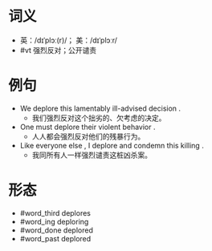 # 词义
- 英：/dɪˈplɔː(r)/； 美：/dɪˈplɔːr/
- #vt 强烈反对；公开谴责
# 例句
- We deplore this lamentably ill-advised decision .
	- 我们强烈反对这个拙劣的、欠考虑的决定。
- One must deplore their violent behavior .
	- 人人都会强烈反对他们的残暴行为。
- Like everyone else , I deplore and condemn this killing .
	- 我同所有人一样强烈谴责这桩凶杀案。
# 形态
- #word_third deplores
- #word_ing deploring
- #word_done deplored
- #word_past deplored
